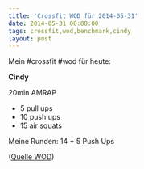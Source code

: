 ```yaml
---
title: 'Crossfit WOD für 2014-05-31'
date: 2014-05-31 00:00:00 
tags: crossfit,wod,benchmark,cindy
layout: post
---
```

Mein #crossfit #wod für heute:

**Cindy**

20min AMRAP

* 5 pull ups
* 10 push ups
* 15 air squats 

Meine Runden: 14 + 5 Push Ups

([Quelle WOD][0])

[0]: http://www.crossfithh.de/workouts--news/workout-saturday18
